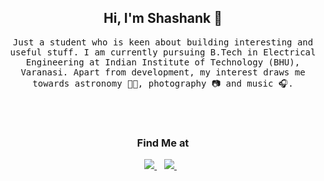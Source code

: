 <h2 align="center"> Hi, I'm Shashank 🌛</h2>

<p align="center"> 
   <samp> 
      Just a student who is keen about building interesting and useful stuff. I am currently pursuing B.Tech in Electrical Engineering at Indian Institute of           Technology (BHU), Varanasi. Apart from development, my interest draws me towards astronomy 👨‍🚀, photography 📷 and music 🎧.
   </samp>
</p> 

<br>

<!-- <h3 align="center"> I ❤️ using :</h3>
<p align="center">
   <img src="https://cdn.svgporn.com/logos/nodejs.svg" title="NodeJS" width="60"/>
   <img src="https://cdn.svgporn.com/logos/react.svg" title="React" width="60"/>
   <img src="https://img.icons8.com/color/60/000000/jquery.png" title="jQuery" width="60" />
   <img src="https://cdn.svgporn.com/logos/javascript.svg" title="JavaScript" width="60" />
   <img src="https://cdn.svgporn.com/logos/html-5.svg" title="HTML" width="60" />
   <img src="https://cdn.svgporn.com/logos/css-3.svg" title="CSS" width="60" />
   <img src="https://cdn.svgporn.com/logos/c-plusplus.svg" title="C++" width="60" />
   <img src="https://cdn.svgporn.com/logos/c.svg" title="C" width="60" />
   <img src="https://cdn.svgporn.com/logos/python.svg" title="Python" width="60" />
   <img src="https://www.vectorlogo.zone/logos/expressjs/expressjs-icon.svg" width="50" title="ExpressJS" width="60" />
   <img src="https://img.icons8.com/color/60/000000/bootstrap.png" title="Bootstrap" width="60" />
   <img src="https://img.icons8.com/color/60/000000/mongodb.png" title="MongoDB" width="60" />
</p> -->

<br> 

<!-- <h2 align="center">Some of my repos</h2>

### Hobby Projects
- [Rebot](https://github.com/pathakshashank17/Rebot) (WhatsApp Bot)
- [p5](https://github.com/pathakshashank17/p5)
- Chrome Extensions
  - [Lookout](https://github.com/pathakshashank17/Lookout)
  - [Bordify](https://github.com/pathakshashank17/Bordify)
- Miscellaneous
  - [Conways-Game-of-Life](https://github.com/pathakshashank17/Conways-Game-of-Life-JS)
  - [Slit-Scanning](https://github.com/pathakshashank17/Slit-Scanning)
  - [google-err](https://github.com/pathakshashank17/google-err) (npm package)

### Practice
- [Todo](https://github.com/pathakshashank17/Todo-List)
- [NEvernote](https://github.com/pathakshashank17/NEvernote)
- [Blogg](https://github.com/pathakshashank17/Blogg)
- [Work-In-Progress](https://github.com/pathakshashank17/Work-In-Progress) -->

<!-- <p align='center'>
  <img align="center" src="https://github-readme-stats.vercel.app/api?username=pathakshashank17&&show_icons=true&title_color=fff&icon_color=79ff97&text_color=efefef&bg_color=24292e" alt="Github stats" title="Github Stats">
</p> -->
<!-- <br> -->
<h3 align="center"> Find Me at </h3>
<p align="center">
<!--     <a href="https://www.github.com/pathakshashank17/" target="_blank">
        <img src="https://img.shields.io/badge/github-black.svg?&style=for-the-badge&logo=github&logoColor=white" />
    </a>&nbsp;&nbsp; -->
    <a href="https://www.linkedin.com/in/pathakshashank17" target="_blank">
        <img src="https://img.shields.io/badge/linkedin-%230077B5.svg?&style=for-the-badge&logo=linkedin&logoColor=white" />
    </a>&nbsp;&nbsp;
    <a href="mailto:shashank.pathak.cd.eee19@itbhu.ac.in?subject=Via%20Github:">
        <img src="https://img.shields.io/badge/gmail-%23D14836.svg?&style=for-the-badge&logo=gmail&logoColor=white" />
    </a>&nbsp;&nbsp;
<!--     <a href="https://www.instagram.com/pathakshashank17/" target="_blank">
        <img src="https://img.shields.io/badge/Instagram-%23E4405F.svg?&style=for-the-badge&logo=instagram&logoColor=white" alt="Instagram">
    </a>&nbsp;&nbsp; -->
</p>
